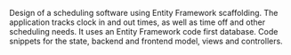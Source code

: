 Design of a scheduling software using Entity Framework scaffolding. The application  tracks clock in and out times, as well as time off and other scheduling needs. It uses an Entity Framework code first database.
Code snippets for the state, backend and frontend model, views and controllers.
